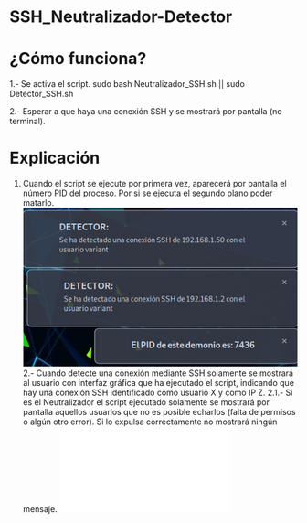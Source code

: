 # SSH_Neutralizador-Detector

# ¿Cómo funciona?

1.- Se activa el script.
sudo bash Neutralizador_SSH.sh || sudo Detector_SSH.sh

2.- Esperar a que haya una conexión SSH y se mostrará por pantalla (no terminal).


# Explicación
1. Cuando el script se ejecute por primera vez, aparecerá por pantalla el número PID del proceso. Por si se ejecuta el segundo plano poder matarlo.
![Ejemplo detector](Ejemplo.png)
2.- Cuando detecte una conexión mediante SSH solamente se mostrará al usuario con interfaz gráfica que ha ejecutado el script, indicando que hay una conexión SSH identificado como usuario X y como IP Z.
2.1.- Si es el Neutralizador el script ejecutado solamente se mostrará por pantalla aquellos usuarios que no es posible echarlos (falta de permisos o algún otro error). Si lo expulsa correctamente no mostrará ningún mensaje.
![Ejemplo Neutralizador no expulsa](Neutralizador_SSH.sh)
